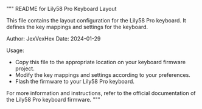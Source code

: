 """
README for Lily58 Pro Keyboard Layout

This file contains the layout configuration for the Lily58 Pro keyboard. It defines the key mappings and settings for the keyboard.

Author: JexVexHex
Date: 2024-01-29 

Usage:
- Copy this file to the appropriate location on your keyboard firmware project.
- Modify the key mappings and settings according to your preferences.
- Flash the firmware to your Lily58 Pro keyboard.

For more information and instructions, refer to the official documentation of the Lily58 Pro keyboard firmware.
"""
